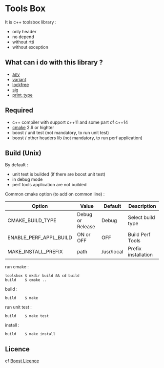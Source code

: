 # Tools Box

It is c++ toolsbox library :
* only header
* no depend
* without rtti
* without exception

## What can i do with this library ?

* [any](https://github.com/EVaillant/toolsbox/wiki/any)
* [variant](https://github.com/EVaillant/toolsbox/wiki/variant)
* [lockfree](https://github.com/EVaillant/toolsbox/wiki/lockfree)
* [sig](https://github.com/EVaillant/toolsbox/wiki/sig)
* [print_type](https://github.com/EVaillant/toolsbox/wiki/print_type)

## Required

* c++ compiler with support c++11 and some part of c++14
* [cmake](https://cmake.org/) 2.6 or highter
* boost / unit test (not mandatory, to run unit test)
* boost / other headers lib (not mandatory, to run perf application)

## Build (Unix)

By default :
* unit test is builded (if there are boost unit test)
* in debug mode
* perf tools application are not builded

Common cmake option (to add on common line) :

 Option | Value | Default | Description
--------| ------|---------|------------
CMAKE_BUILD_TYPE | Debug or Release | Debug | Select build type
ENABLE_PERF_APPL_BUILD | ON or OFF | OFF | Build Perf Tools
MAKE_INSTALL_PREFIX | path | /usr/local | Prefix installation


run cmake :

```shell
toolsbox $ mkdir build && cd build
build    $ cmake ..
```

build :

```shell
build    $ make
```

run unit test :

```shell
build    $ make test
```

install :

```shell
build    $ make install
```

## Licence

cf [Boost Licence](http://www.boost.org/LICENSE_1_0.txt)
